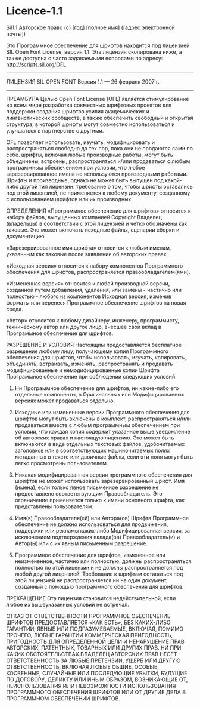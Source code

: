 # Licence-1.1
Sil1.1
Авторское право (c) [год] [полное имя] ([адрес электронной почты])

Это Программное обеспечение для шрифтов находится под лицензией SIL Open Font License, версия 1.1.
Эта лицензия скопирована ниже, а также доступна с часто задаваемыми вопросами по адресу:
http://scripts.sil.org/OFL

-------------------------------------------------- ---------
ЛИЦЕНЗИЯ SIL OPEN FONT Версия 1.1 — 26 февраля 2007 г.
-------------------------------------------------- ---------

ПРЕАМБУЛА
Целью Open Font License (OFL) является стимулирование во всем мире
разработка совместных шрифтовых проектов для поддержки создания шрифтов
усилия академических и лингвистических сообществ, а также обеспечить свободный и
открытая структура, в которой шрифты могут совместно использоваться и улучшаться в партнерстве
с другими.

OFL позволяет использовать, изучать, модифицировать и
распространяться свободно до тех пор, пока они не продаются сами по себе. 
шрифты, включая любые производные работы, могут быть объединены, встроены,
распространяться и/или продаваться с любым программным обеспечением при условии, что любое зарезервированное
имена не используются производными работами. Шрифты и производные,
однако не может быть выпущен под какой-либо другой тип лицензии. 
требование о том, чтобы шрифты оставались под этой лицензией, не применяется
к любому документу, созданному с использованием шрифтов или их производных.

ОПРЕДЕЛЕНИЯ
«Программное обеспечение для шрифтов» относится к набору файлов, выпущенных компанией Copyright
Владелец (владельцы) в соответствии с этой лицензией и четко обозначены как таковые. Это может
включать исходные файлы, сценарии сборки и документацию.

«Зарезервированное имя шрифта» относится к любым именам, указанным как таковые после
заявление об авторских правах.

«Исходная версия» относится к набору компонентов Программного обеспечения для шрифтов,
распространяется правообладателем(ями).

«Измененная версия» относится к любой производной версии, созданной путем добавления, удаления,
или замены - частично или полностью - любого из компонентов
Исходная версия, изменив форматы или перенеся Программное обеспечение шрифтов на
новая среда.

«Автор» относится к любому дизайнеру, инженеру, программисту, техническому
автор или другое лицо, внесшее свой вклад в Программное обеспечение для шрифтов.

РАЗРЕШЕНИЕ И УСЛОВИЯ
Настоящим предоставляется бесплатное разрешение любому лицу, получающему
копия Программного обеспечения для шрифтов, чтобы использовать, изучать, копировать, объединять, встраивать, изменять,
распространять и продавать модифицированные и немодифицированные копии Шрифта
Программное обеспечение при соблюдении следующих условий:

1) Ни Программное обеспечение для шрифтов, ни какие-либо его отдельные компоненты,
в Оригинальных или Модифицированных версиях может продаваться отдельно.

2) Исходные или измененные версии Программного обеспечения для шрифтов могут быть включены в комплект,
распространяться и/или продаваться вместе с любым программным обеспечением при условии, что каждая копия
содержит указанное выше уведомление об авторских правах и настоящую лицензию. Это может быть
включаются в виде отдельных текстовых файлов, удобочитаемых заголовков или
в соответствующих машиночитаемых полях метаданных в тексте или
двоичные файлы, если эти поля могут быть легко просмотрены пользователем.

3) Никакая модифицированная версия программного обеспечения для шрифтов не может использовать зарезервированный шрифт.
Имя (имена), если только явное письменное разрешение не предоставлено соответствующим
Правообладатель. Это ограничение применяется только к имени основного шрифта, как
представлены пользователям.

4) Имя(я) Правообладателя(ей) или Автора(ов) Шрифта
Программное обеспечение не должно использоваться для продвижения, поддержки или рекламы каких-либо
Модифицированная версия, за исключением подтверждения вклада(ов)
Правообладатель(и) и Автор(ы) или с их явным письменным
разрешение.

5) Программное обеспечение для шрифтов, измененное или неизмененное, частично или полностью,
должны распространяться полностью по этой лицензии и не должны
распространяется под любой другой лицензией. Требование к шрифтам
оставаться под этой лицензией не распространяется ни на один документ, созданный
с помощью программного обеспечения для шрифтов.

ПРЕКРАЩЕНИЕ
Эта лицензия становится недействительной, если любое из вышеуказанных условий
не встречал.

ОТКАЗ ОТ ОТВЕТСТВЕННОСТИ
ПРОГРАММНОЕ ОБЕСПЕЧЕНИЕ ШРИФТОВ ПРЕДОСТАВЛЯЕТСЯ «КАК ЕСТЬ», БЕЗ КАКИХ-ЛИБО ГАРАНТИЙ,
ЯВНЫЕ ИЛИ ПОДРАЗУМЕВАЕМЫЕ, ВКЛЮЧАЯ, ПОМИМО ПРОЧЕГО, ЛЮБЫЕ ГАРАНТИИ
КОММЕРЧЕСКАЯ ПРИГОДНОСТЬ, ПРИГОДНОСТЬ ДЛЯ ОПРЕДЕЛЕННОЙ ЦЕЛИ И НЕНАРУШЕНИЕ ПРАВ
АВТОРСКИХ, ПАТЕНТНЫХ, ТОВАРНЫХ ИЛИ ДРУГИХ ПРАВ. НИ ПРИ КАКИХ ОБСТОЯТЕЛЬСТВАХ
ВЛАДЕЛЕЦ АВТОРСКИХ ПРАВ НЕСЕТ ОТВЕТСТВЕННОСТЬ ЗА ЛЮБЫЕ ПРЕТЕНЗИИ, УЩЕРБ ИЛИ ДРУГУЮ ОТВЕТСТВЕННОСТЬ,
ВКЛЮЧАЯ ЛЮБЫЕ ОБЩИЕ, ОСОБЫЕ, КОСВЕННЫЕ, СЛУЧАЙНЫЕ ИЛИ ПОСЛЕДУЮЩИЕ
УБЫТКИ, БУДУЩИЕ ПО ДОГОВОРУ, ДЕЛИКТУ ИЛИ ИНЫМ ОБРАЗОМ, ВОЗНИКАЮЩИЕ
ОТ, НЕИСПОЛЬЗОВАНИЯ ИЛИ НЕВОЗМОЖНОСТИ ИСПОЛЬЗОВАНИЯ ПРОГРАММНОГО ОБЕСПЕЧЕНИЯ ШРИФТОВ ИЛИ ОТ
ДРУГИЕ ДЕЛА В ПРОГРАММНОМ ОБЕСПЕЧЕНИИ ШРИФТОВ.
